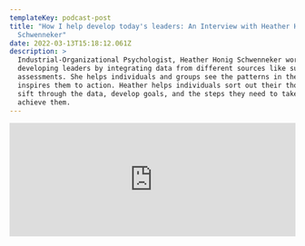 ```yaml
---
templateKey: podcast-post
title: "How I help develop today's leaders: An Interview with Heather Honig
  Schwenneker"
date: 2022-03-13T15:18:12.061Z
description: >
  Industrial-Organizational Psychologist, Heather Honig Schwenneker works on
  developing leaders by integrating data from different sources like surveys and
  assessments. She helps individuals and groups see the patterns in the data and
  inspires them to action. Heather helps individuals sort out their thoughts,
  sift through the data, develop goals, and the steps they need to take to
  achieve them.
---
```

<iframe src="https://www.buzzsprout.com/1903968/9933262-how-i-help-develop-today-s-leaders-an-interview-with-heather-honig-schwenneker?client_source=small_player&iframe=true" loading="lazy" width="100%" height="200" frameborder="0" scrolling="no" title='The Holistic Life Coach , How I help develop today's leaders: An Interview with Heather Honig Schwenneker'></iframe>